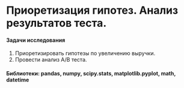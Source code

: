 # Приоретизация гипотез. Анализ результатов теста.

#### Задачи исследования
1. Приоретизировать гипотезы по увеличению выручки.
2. Провести анализ А/В теста.


#### Библиотеки: pandas, numpy, scipy.stats, matplotlib.pyplot, math, datetime

